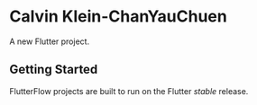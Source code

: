 # Calvin Klein-ChanYauChuen

A new Flutter project.

## Getting Started

FlutterFlow projects are built to run on the Flutter _stable_ release.
